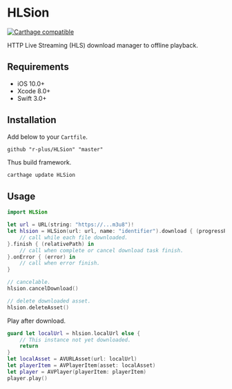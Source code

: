 # HLSion

[![Carthage compatible](https://img.shields.io/badge/Carthage-compatible-4BC51D.svg?style=flat)](https://github.com/Carthage/Carthage)

HTTP Live Streaming (HLS) download manager to offline playback.

## Requirements

- iOS 10.0+
- Xcode 8.0+
- Swift 3.0+

## Installation

Add below to your `Cartfile`.

```ogdl
github "r-plus/HLSion" "master"
```

Thus build framework.

```bash
carthage update HLSion
```

## Usage

```swift
import HLSion

let url = URL(string: "https://...m3u8")!
let hlsion = HLSion(url: url, name: "identifier").download { (progressPercentage) in
    // call while each file downloaded.
}.finish { (relativePath) in
    // call when complete or cancel download task finish.
}.onError { (error) in
    // call when error finish.
}

// cancelable.
hlsion.cancelDownload()

// delete downloaded asset.
hlsion.deleteAsset()
```

Play after download.

```swift
guard let localUrl = hlsion.localUrl else {
    // This instance not yet downloaded.
    return
}
let localAsset = AVURLAsset(url: localUrl)
let playerItem = AVPlayerItem(asset: localAsset)
let player = AVPlayer(playerItem: playerItem)
player.play()
```

